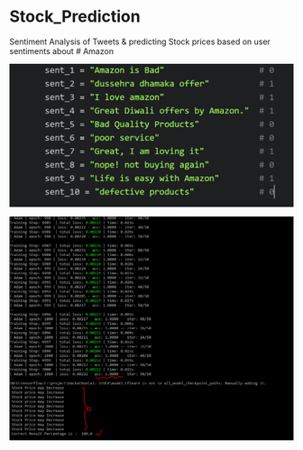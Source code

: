 # Stock_Prediction
 Sentiment Analysis of Tweets &amp; predicting Stock prices based on user sentiments about # Amazon


![Input Image](https://github.com/SKKSaikia/Stock_Prediction/blob/master/input.PNG)


![Output Image](https://github.com/SKKSaikia/Stock_Prediction/blob/master/output.PNG)

